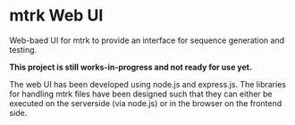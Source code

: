 # mtrk Web UI

Web-baed UI for mtrk to provide an interface for sequence generation and testing.

**This project is still works-in-progress and not ready for use yet.**

The web UI has been developed using node.js and express.js. The libraries for handling mtrk files have been designed such that they can either be executed on the serverside (via node.js) or in the browser on the frontend side.

